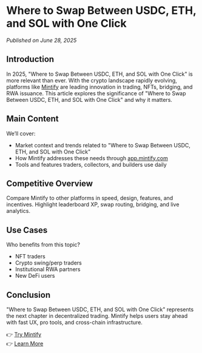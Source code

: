# Where to Swap Between USDC, ETH, and SOL with One Click

*Published on June 28, 2025*

## Introduction

In 2025, "Where to Swap Between USDC, ETH, and SOL with One Click" is more relevant than ever. With the crypto landscape rapidly evolving, platforms like [Mintify](https://mintify.com) are leading innovation in trading, NFTs, bridging, and RWA issuance. This article explores the significance of "Where to Swap Between USDC, ETH, and SOL with One Click" and why it matters.

## Main Content

We’ll cover:
- Market context and trends related to "Where to Swap Between USDC, ETH, and SOL with One Click"
- How Mintify addresses these needs through [app.mintify.com](https://app.mintify.com)
- Tools and features traders, collectors, and builders use daily

## Competitive Overview

Compare Mintify to other platforms in speed, design, features, and incentives. Highlight leaderboard XP, swap routing, bridging, and live analytics.

## Use Cases

Who benefits from this topic?
- NFT traders
- Crypto swing/perp traders
- Institutional RWA partners
- New DeFi users

## Conclusion

"Where to Swap Between USDC, ETH, and SOL with One Click" represents the next chapter in decentralized trading. Mintify helps users stay ahead with fast UX, pro tools, and cross-chain infrastructure.

👉 [Try Mintify](https://app.mintify.com)  
👉 [Learn More](https://mintify.com)